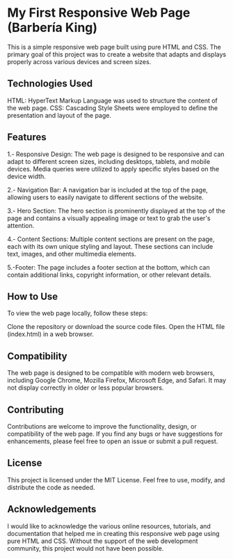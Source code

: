 # My First Responsive Web Page (Barbería King)
This is a simple responsive web page built using pure HTML and CSS. 
The primary goal of this project was to create a website that adapts and displays properly across various devices and screen sizes.

## Technologies Used
HTML: HyperText Markup Language was used to structure the content of the web page.
CSS: Cascading Style Sheets were employed to define the presentation and layout of the page.

## Features
1.- Responsive Design: The web page is designed to be responsive and can adapt to different screen sizes, including desktops, tablets, and mobile devices. Media queries were utilized to apply specific styles based on the device width.

2.- Navigation Bar: A navigation bar is included at the top of the page, allowing users to easily navigate to different sections of the website.

3.- Hero Section: The hero section is prominently displayed at the top of the page and contains a visually appealing image or text to grab the user's attention.

4.- Content Sections: Multiple content sections are present on the page, each with its own unique styling and layout. These sections can include text, images, and other multimedia elements.

5.-Footer: The page includes a footer section at the bottom, which can contain additional links, copyright information, or other relevant details.

## How to Use
To view the web page locally, follow these steps:

Clone the repository or download the source code files.
Open the HTML file (index.html) in a web browser.

## Compatibility
The web page is designed to be compatible with modern web browsers, including Google Chrome, Mozilla Firefox, Microsoft Edge, and Safari. It may not display correctly in older or less popular browsers.

## Contributing
Contributions are welcome to improve the functionality, design, or compatibility of the web page. If you find any bugs or have suggestions for enhancements, please feel free to open an issue or submit a pull request.

## License
This project is licensed under the MIT License. Feel free to use, modify, and distribute the code as needed.

## Acknowledgements
I would like to acknowledge the various online resources, tutorials, and documentation that helped me in creating this responsive web page using pure HTML and CSS. Without the support of the web development community, this project would not have been possible.
